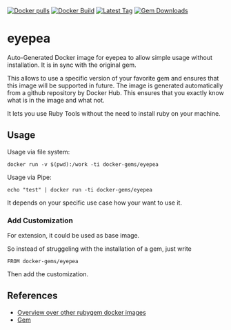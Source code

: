 [![Docker pulls](https://img.shields.io/docker/pulls/rubygem/eyepea.svg)](https://hub.docker.com/r/rubygem/eyepea/)
[![Docker Build](https://img.shields.io/docker/automated/rubygem/eyepea.svg)](https://hub.docker.com/r/rubygem/eyepea/)
[![Latest Tag](https://img.shields.io/github/tag/docker-rubygem/eyepea.svg)](https://hub.docker.com/r/rubygem/eyepea/)
[![Gem Downloads](https://img.shields.io/gem/dt/eyepea.svg)](https://rubygems.org/gems/eyepea/)
# eyepea

Auto-Generated Docker image for eyepea to allow simple usage without installation.
It is in sync with the original gem.

This allows to use a specific version of your favorite gem and ensures that this image will be supported in future.
The image is generated automatically from a github repository by Docker Hub.
This ensures that you exactly know what is in the image and what not.

It lets you use Ruby Tools without the need to install ruby on your machine.

## Usage

Usage via file system:

`docker run -v $(pwd):/work -ti docker-gems/eyepea`

Usage via Pipe:

`echo "test" | docker run -ti docker-gems/eyepea`

It depends on your specific use case how your want to use it.

### Add Customization

For extension, it could be used as base image.

So instead of struggeling with the installation of a gem, just write

`FROM docker-gems/eyepea`

Then add the customization.

## References

 - [Overview over other rubygem docker images](https://github.com/thinkbot/docker-rubygem)
 - [Gem](https://rubygems.org/gems/eyepea/)
